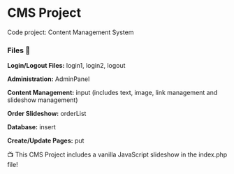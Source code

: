 # CMS Project
Code project: Content Management System

### Files 📁

**Login/Logout Files:** login1, login2, logout

**Administration:** AdminPanel

**Content Management:** input (includes text, image, link management and slideshow management)

**Order Slideshow:** orderList

**Database:** insert

**Create/Update Pages:** put

📺 This CMS Project includes a vanilla JavaScript slideshow in the index.php file!
